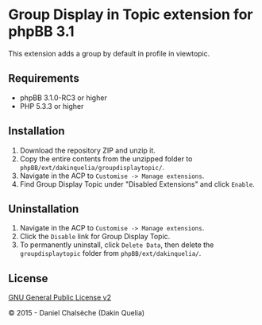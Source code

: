 # Group Display in Topic extension for phpBB 3.1

This extension adds a group by default in profile in viewtopic.

## Requirements
* phpBB 3.1.0-RC3 or higher
* PHP 5.3.3 or higher

## Installation
1. Download the repository ZIP and unzip it.
2. Copy the entire contents from the unzipped folder to `phpBB/ext/dakinquelia/groupdisplaytopic/`.
3. Navigate in the ACP to `Customise -> Manage extensions`.
4. Find Group Display Topic under "Disabled Extensions" and click `Enable`.

## Uninstallation
1. Navigate in the ACP to `Customise -> Manage extensions`.
2. Click the `Disable` link for Group Display Topic.
3. To permanently uninstall, click `Delete Data`, then delete the `groupdisplaytopic` folder from `phpBB/ext/dakinquelia/`.

## License
[GNU General Public License v2](http://opensource.org/licenses/GPL-2.0)

© 2015 - Daniel Chalsèche (Dakin Quelia)
